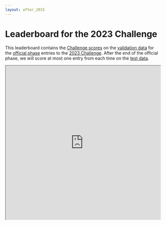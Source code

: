 ```yaml
---
layout: after_2015
---
```


# Leaderboard for the 2023 Challenge

This leaderboard contains the [Challenge scores](../#scoring) on the [validation data](../#data) for the [official phase](../#rules) entries to the [2023 Challenge](../). After the end of the official phase, we will score at most one entry from each time on the [test data](../#data).

<iframe width='100%' height='500' src="https://docs.google.com/spreadsheets/d/e/2PACX-1vTa94VmPIbywGJEBYjNkzJiGZuPLaajzPIZpoxsi12_X5DF66ccUFB6Qi3U41UEpVu2q1rzTF7nlSpY/pubhtml?gid=0&amp;widget=true&amp;headers=false"></iframe>
